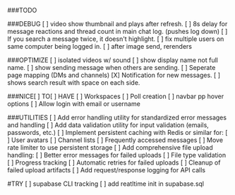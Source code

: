 ###TODO

###DEBUG
[ ] video show thumbnail and plays after refresh.
[ ] 8s delay for message reactions and thread count in main chat log. (pushes log down)
[ ] If you search a message twice, it doesn't highlight.
[ ] fix multiple users on same computer being logged in.
[ ] after image send, rerenders



###OPTIMIZE
[ ] isolated videos w/ sound
[ ] show display name not full name.
[ ] show sending message when others are sending.
[ ] Seperate page mapping (DMs and channels)
[X] Notification for new messages.
[ ] shows search result with space on each side.

###NICE[ ] TO[ ] HAVE
[ ] Workspaces
[ ] Poll creation
[ ] navbar pp hover options
[ ] Allow login with email or username







###UTILITIES
[ ] Add error handling utility for standardized error messages and handling
[ ] Add data validation utility for input validation (emails, passwords, etc.)
[ ] Implement persistent caching with Redis or similar for:
  [ ] User avatars
  [ ] Channel lists
  [ ] Frequently accessed messages
[ ] Move rate limiter to use persistent storage
[ ] Add comprehensive file upload handling:
  [ ]  Better error messages for failed uploads
  [ ]  File type validation
  [ ]  Progress tracking
  [ ]  Automatic retries for failed uploads
  [ ]  Cleanup of failed upload artifacts
[ ] Add request/response logging for API calls



#TRY
[ ] supabase CLI tracking
[ ] add reatltime init in supabase.sql
